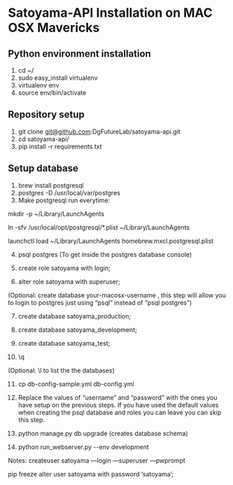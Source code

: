 # Satoyama-API Installation on MAC OSX Mavericks

## Python environment installation

1. cd ~/
2. sudo easy_install virtualenv
3. virtualenv env
4. source env/bin/activate

## Repository setup

1. git clone git@github.com:DgFutureLab/satoyama-api.git
2. cd satoyama-api/
3. pip install -r requirements.txt

## Setup database

1. brew install postgresql
2. postgres -D /usr/local/var/postgres
3. Make postgresql run everytime:

mkdir -p ~/Library/LaunchAgents

ln -sfv /usr/local/opt/postgresql/*.plist ~/Library/LaunchAgents

launchctl load ~/Library/LaunchAgents homebrew.mxcl.postgresql.plist

4. psql postgres (To get inside the postgres database console)

5. create role satoyama with login;

6. alter role satoyama with superuser;

(Optional: create database your-macosx-username , this step will allow you to login to postgres just using “psql” instead of “psql postgres”)

7. create database satoyama_production;

8. create database satoyama_development;

9. create database satoyama_test;

10. \q

(Optional: \l to list the the databases)

11. cp db-config-sample.yml db-config.yml

12. Replace the values of “username” and “password” with the ones you have setup on the previous steps. If you have used the default values when creating the psql database and roles you can leave you can skip this step.


13. python manage.py db upgrade (creates database schema)


14. python run_webserver.py --env development




Notes: 
createuser satoyama —login —superuser —pwprompt

pip freeze 
alter user satoyama with password ‘satoyama’;
